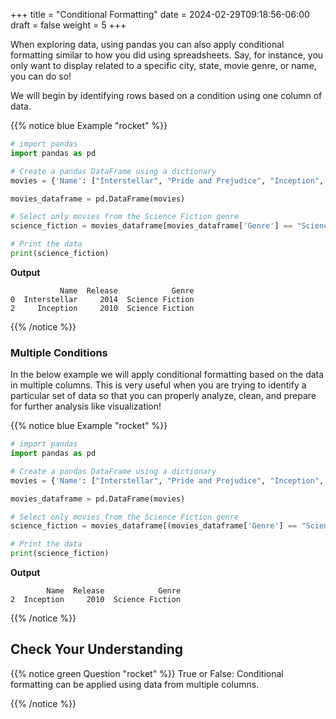 +++
title = "Conditional Formatting"
date = 2024-02-29T09:18:56-06:00
draft = false
weight = 5
+++

When exploring data, using pandas you can also apply conditional formatting similar to how you did using spreadsheets. Say, for instance, you only want to display related to a specific city, state, movie genre, or name, you can do so!

We will begin by identifying rows based on a condition using one column of data.

{{% notice blue Example "rocket" %}}
```python
# import pandas
import pandas as pd

# Create a pandas DataFrame using a dictionary
movies = {'Name': ["Interstellar", "Pride and Prejudice", "Inception", "Barbie"],'Release': [2014, 2005, 2010, 2003], 'Genre': ["Science Fiction", "Novel", "Science Fiction", "Comedy"]}

movies_dataframe = pd.DataFrame(movies)

# Select only movies from the Science Fiction genre
science_fiction = movies_dataframe[movies_dataframe['Genre'] == "Science Fiction"]

# Print the data
print(science_fiction)
```

**Output**

```console
           Name  Release            Genre
0  Interstellar     2014  Science Fiction
2     Inception     2010  Science Fiction
```
{{% /notice %}}

### Multiple Conditions

In the below example we will apply conditional formatting based on the data in multiple columns. This is very useful when you are trying to identify a particular set of data so that you can properly analyze, clean, and prepare for further analysis like visualization!

{{% notice blue Example "rocket" %}}
```python
# import pandas
import pandas as pd

# Create a pandas DataFrame using a dictionary
movies = {'Name': ["Interstellar", "Pride and Prejudice", "Inception", "Barbie"],'Release': [2014, 2005, 2010, 2003], 'Genre': ["Science Fiction", "Novel", "Science Fiction", "Comedy"]}

movies_dataframe = pd.DataFrame(movies)

# Select only movies from the Science Fiction genre
science_fiction = movies_dataframe[(movies_dataframe['Genre'] == "Science Fiction") & (movies_dataframe['Release'] <= 2010)]

# Print the data
print(science_fiction)
```

**Output**

```console
        Name  Release            Genre
2  Inception     2010  Science Fiction
```
{{% /notice %}}

## Check Your Understanding

{{% notice green Question "rocket" %}}
True or False: Conditional formatting can be applied using data from multiple columns.
<!-- Solution: True -->
{{% /notice %}}